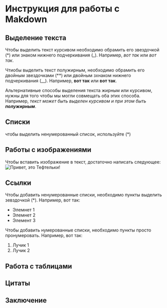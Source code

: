 # Инструкция для работы с Makdown

## Выделение текста
Чтобы выделить текст курсивом необходимо обрамить его звездочкой (*) или знаком нижнего подчеркивания (_). Например,  *вот так* или _вот так_.

Чтиобы выделить текст полужирным, необходимо обрамить его двойным звездочками (**) или двойным зхнаком нижнего подчеркивания (__). Например, **вот так** или __вот так__.

Альтернативные способы выделения текста жирным или курсивом, нужны для того чтобы мы могли совмещать оба этих способа. Например, _текст может быть выделен курсивом и при этом быть **полужирным**_.


## Списки
чтобы выделить ненумерованный список, используйте (*)

## Работы с изображениями

Чтобы вставить изображение в текст, достаточно написать следующее:
![Привет, это Тефтельки!](teftel.jpg)

## Ссылки

Чтобы добавить ненумерованные списки, необходимо пункты выделить зевздочкой (*).
Например, вот так:
* Элемнет 1
* Элемнет 2
* Элемент 3

Чтобы добавить нумерованные списки, необходимо пункты просто пронумеровать. 
Например, вот так:
1. Лучик 1
2. Лучик 2


## Работа с таблицами

## Цитаты

## Заключение
